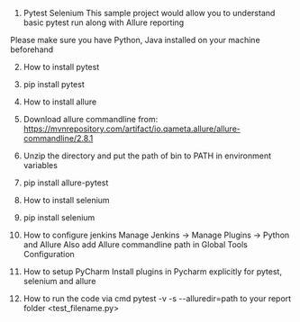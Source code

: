 1. Pytest Selenium
This sample project would allow you to understand basic pytest run along with Allure reporting

Please make sure you have Python, Java installed on your machine beforehand

2. How to install pytest
1. pip install pytest

3. How to install allure
1. Download allure commandline from: https://mvnrepository.com/artifact/io.qameta.allure/allure-commandline/2.8.1
2. Unzip the directory and put the path of bin to PATH in environment variables
3. pip install allure-pytest

4. How to install selenium
1. pip install selenium

5. How to configure jenkins
Manage Jenkins -> Manage Plugins -> Python and Allure
Also add Allure commandline path in Global Tools Configuration

6. How to setup PyCharm
Install plugins in Pycharm explicitly for pytest, selenium and allure

7. How to run the code via cmd
pytest -v -s --alluredir=path to your report folder <test_filename.py>
